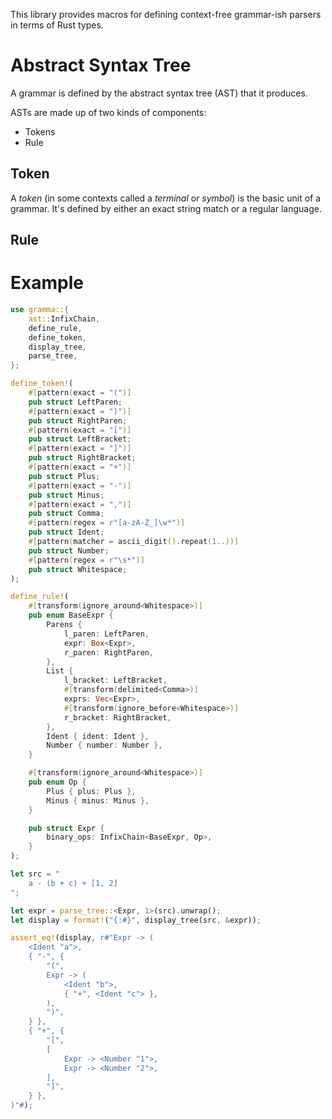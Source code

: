 This library provides macros for defining context-free grammar-ish parsers in terms
of Rust types.

# Abstract Syntax Tree

A grammar is defined by the abstract syntax tree (AST) that it produces.

ASTs are made up of two kinds of components:

- Tokens
- Rule

## Token

A _token_ (in some contexts called a _terminal_ or _symbol_) is the basic unit of a grammar.
It's defined by either an exact string match or a regular language.

## Rule

# Example

```rust
use gramma::{
    ast::InfixChain,
    define_rule,
    define_token,
    display_tree,
    parse_tree,
};

define_token!(
    #[pattern(exact = "(")]
    pub struct LeftParen;
    #[pattern(exact = ")")]
    pub struct RightParen;
    #[pattern(exact = "[")]
    pub struct LeftBracket;
    #[pattern(exact = "]")]
    pub struct RightBracket;
    #[pattern(exact = "+")]
    pub struct Plus;
    #[pattern(exact = "-")]
    pub struct Minus;
    #[pattern(exact = ",")]
    pub struct Comma;
    #[pattern(regex = r"[a-zA-Z_]\w*")]
    pub struct Ident;
    #[pattern(matcher = ascii_digit().repeat(1..))]
    pub struct Number;
    #[pattern(regex = r"\s*")]
    pub struct Whitespace;
);

define_rule!(
    #[transform(ignore_around<Whitespace>)]
    pub enum BaseExpr {
        Parens {
            l_paren: LeftParen,
            expr: Box<Expr>,
            r_paren: RightParen,
        },
        List {
            l_bracket: LeftBracket,
            #[transform(delimited<Comma>)]
            exprs: Vec<Expr>,
            #[transform(ignore_before<Whitespace>)]
            r_bracket: RightBracket,
        },
        Ident { ident: Ident },
        Number { number: Number },
    }

    #[transform(ignore_around<Whitespace>)]
    pub enum Op {
        Plus { plus: Plus },
        Minus { minus: Minus },
    }

    pub struct Expr {
        binary_ops: InfixChain<BaseExpr, Op>,
    }
);

let src = "
    a - (b + c) + [1, 2]
";

let expr = parse_tree::<Expr, 1>(src).unwrap();
let display = format!("{:#}", display_tree(src, &expr));

assert_eq!(display, r#"Expr -> (
    <Ident "a">,
    { "-", {
        "(",
        Expr -> (
            <Ident "b">,
            { "+", <Ident "c"> },
        ),
        ")",
    } },
    { "+", {
        "[",
        [
            Expr -> <Number "1">,
            Expr -> <Number "2">,
        ],
        "]",
    } },
)"#);
```
